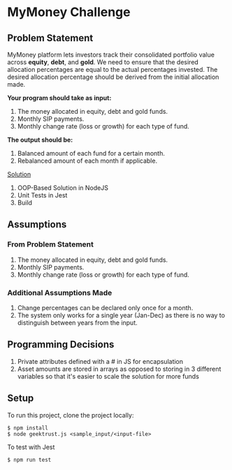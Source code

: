 

# MyMoney Challenge

## Problem Statement

MyMoney platform lets investors track their consolidated portfolio value across **equity**, **debt**, and **gold**. We need to
ensure that the desired allocation percentages are equal to the actual percentages invested. The desired allocation
percentage should be derived from the initial allocation made.

**Your program should take as input:**

1. The money allocated in equity, debt and gold funds.
2. Monthly SIP payments.
3. Monthly change rate (loss or growth) for each type of fund.

**The output should be:**

1. Balanced amount of each fund for a certain month.
2. Rebalanced amount of each month if applicable.

[Solution](https://github.com/geektrust/coding-problem-artefacts/tree/master)

1. OOP-Based Solution in NodeJS
2. Unit Tests in Jest
3. Build

## Assumptions

### From Problem Statement

1. The money allocated in equity, debt and gold funds.
2. Monthly SIP payments.
3. Monthly change rate (loss or growth) for each type of fund.

### Additional Assumptions Made

1. Change percentages can be declared only once for a month.
2. The system only works for a single year (Jan-Dec) as there is no way to distinguish between years from the input.

## Programming Decisions

1. Private attributes defined with a # in JS for encapsulation
2. Asset amounts are stored in arrays as opposed to storing in 3 different variables so that it's easier to scale the solution for more funds 

## Setup

To run this project, clone the project locally:

```
$ npm install
$ node geektrust.js <sample_input/<input-file>
```
To test with Jest
```
$ npm run test
```
